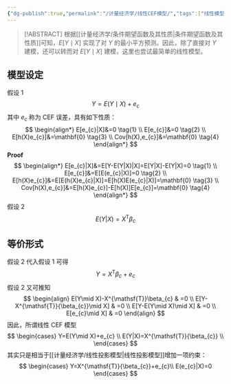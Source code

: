 ```yaml
---
{"dg-publish":true,"permalink":"/计量经济学/线性CEF模型/","tags":["线性模型"]}
---
```


> [!ABSTRACT]
> 根据[[计量经济学/条件期望函数及其性质\|条件期望函数及其性质]]可知，$E[Y\mid X]$ 实现了对 $Y$ 的最小平方预测。因此，除了直接对 $Y$ 建模，还可以转而对 $E[Y\mid X]$ 建模，这里也尝试最简单的线性模型。
## 模型设定

假设 1
$$
Y=E(Y\mid X)+e_{c}
$$
其中 $e_{c}$ 称为 CEF 误差，具有如下性质：
$$
\begin{align*}
E[e_{c}|X]&=0 \tag{1} \\
E[e_{c}]&=0 \tag{2} \\
E[h(X)e_{c}]&=\mathbf{0} \tag{3} \\
Cov[h(X),e_{c}]&=\mathbf{0} \tag{4}
\end{align*}
$$
**Proof**
$$
\begin{align*}
E[e_{c}|X]&=E[Y-E(Y|X)|X]=E[Y|X]-E(Y|X)=0 \tag{1} \\
E[e_{c}]&=E[E(e_{c}|X)]=0 \tag{2} \\
E[h(X)e_{c}]&=E[E(h(X)e_{c}|X)]=E[h(X)E(e_{c}|X)]=\mathbf{0} \tag{3} \\
Cov[h(X),e_{c}]&=E[h(X)e_{c}]-E[h(X)]E[e_{c}]=\mathbf{0} \tag{4}
\end{align*}
$$
假设 2
$$
E(Y|X)=X^{\mathsf{T}}{\beta_{c}}
$$
## 等价形式

假设 2 代入假设 1 可得
$$
Y=X^{\mathsf{T}}\beta_{c}+e_{c}
$$
假设 2 又可推知
$$
\begin{align}
E(Y\mid X)-X^{\mathsf{T}}\beta_{c} & =0 \\
E[Y-X^{\mathsf{T}}{\beta_{c}}\mid X] & =0 \\
E[Y-E(Y\mid X)\mid X] & =0 \\
E[e_{c}\mid X] & =0
\end{align}
$$
因此，所谓线性 CEF 模型
$$
\begin{cases}
Y=E(Y\mid X)+e_{c} \\
E(Y|X)=X^{\mathsf{T}}{\beta_{c}} \\
\end{cases}
$$
其实只是相当于[[计量经济学/线性投影模型\|线性投影模型]]增加一项约束：
$$
\begin{cases}
Y=X^{\mathsf{T}}{\beta_{c}}+e_{c}\\
E(e_{c}|X)=0
\end{cases}
$$